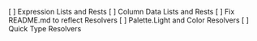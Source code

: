 [ ] Expression Lists and Rests
[ ] Column Data Lists and Rests
[ ] Fix README.md to reflect Resolvers
[ ] Palette.Light and Color Resolvers
[ ] Quick Type Resolvers